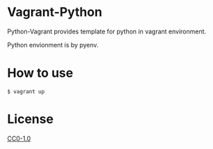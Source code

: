 # Vagrant-Python

Python-Vagrant provides template for python in vagrant environment.

Python envionment is by pyenv.

# How to use

```
$ vagrant up
```

# License

[CC0-1.0](https://github.com/yassu/python-vagrant/blob/master/LICENSE)
